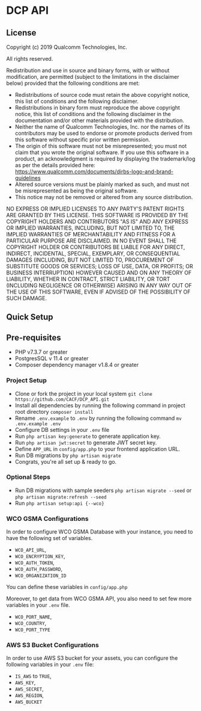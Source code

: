 # DCP API
## License
Copyright (c) 2019 Qualcomm Technologies, Inc.

All rights reserved.

Redistribution and use in source and binary forms, with or without modification, are permitted (subject to the limitations in the disclaimer below) provided that the following conditions are met:

* Redistributions of source code must retain the above copyright notice, this list of conditions and the following disclaimer.
* Redistributions in binary form must reproduce the above copyright notice, this list of conditions and the following disclaimer in the documentation and/or other materials provided with the distribution.
* Neither the name of Qualcomm Technologies, Inc. nor the names of its contributors may be used to endorse or promote products derived from this software without specific prior written permission.
* The origin of this software must not be misrepresented; you must not claim that you wrote the original software. If you use this software in a product, an acknowledgment is required by displaying the trademark/log as per the details provided here: https://www.qualcomm.com/documents/dirbs-logo-and-brand-guidelines
* Altered source versions must be plainly marked as such, and must not be misrepresented as being the original software.
* This notice may not be removed or altered from any source distribution.

NO EXPRESS OR IMPLIED LICENSES TO ANY PARTY'S PATENT RIGHTS ARE GRANTED BY THIS LICENSE. THIS SOFTWARE IS PROVIDED BY THE COPYRIGHT HOLDERS AND CONTRIBUTORS "AS IS" AND ANY EXPRESS OR IMPLIED WARRANTIES, INCLUDING, BUT NOT LIMITED TO, THE IMPLIED WARRANTIES OF MERCHANTABILITY AND FITNESS FOR A PARTICULAR PURPOSE ARE DISCLAIMED. IN NO EVENT SHALL THE COPYRIGHT HOLDER OR CONTRIBUTORS BE LIABLE FOR ANY DIRECT, INDIRECT, INCIDENTAL, SPECIAL, EXEMPLARY, OR CONSEQUENTIAL DAMAGES (INCLUDING, BUT NOT LIMITED TO, PROCUREMENT OF SUBSTITUTE GOODS OR SERVICES; LOSS OF USE, DATA, OR PROFITS; OR BUSINESS INTERRUPTION) HOWEVER CAUSED AND ON ANY THEORY OF LIABILITY, WHETHER IN CONTRACT, STRICT LIABILITY, OR TORT (INCLUDING NEGLIGENCE OR OTHERWISE) ARISING IN ANY WAY OUT OF THE USE OF THIS SOFTWARE, EVEN IF ADVISED OF THE POSSIBILITY OF SUCH DAMAGE.


## Quick Setup

## Pre-requisites
- PHP v7.3.7 or greater
- PostgresSQL v 11.4 or greater
- Composer dependency manager v1.8.4 or greater

### Project Setup
- Clone or fork the project in your local system `git clone https://github.com/CACF/DCP_API.git`
- Install all dependencies by running the following command in project root directory
`composer install`
- Rename `.env.example` to `.env`  by running the following command
`mv .env.example .env`
- Configure DB settings in your `.env` file
- Run `php artisan key:generate` to generate application key.
- Run `php artisan jwt:secret` to generate JWT secret key.
- Define `APP_URL` in `config/app.php` to your frontend application URL.
- Run DB migrations by `php artisan migrate`
- Congrats, you're all set up & ready to go.

### Optional Steps
- Run DB migrations with sample seeders `php artisan migrate --seed` or `php artisan migrate:refresh --seed`
- Run `php artisan setup:api {--wco}`

### WCO GSMA Configurations
In order to configure WCO GSMA Database with your instance, you need to have the following set of variables.
- `WCO_API_URL`,
- `WCO_ENCRYPTION_KEY`,
- `WCO_AUTH_TOKEN`,
- `WCO_AUTH_PASSWORD`,
- `WCO_ORGANIZATION_ID`

You can define these variables in `config/app.php`

Moreover, to get data from WCO GSMA API, you also need to set few more variables in your `.env` file.

- `WCO_PORT_NAME`,
- `WCO_COUNTRY`,
- `WCO_PORT_TYPE` 

### AWS S3 Bucket Configurations

In order to use AWS S3 bucket for your assets, you can configure the following variables  in your `.env` file:
- `IS_AWS` to `TRUE`,
- `AWS_KEY`,
- `AWS_SECRET`,
- `AWS_REGION`,
- `AWS_BUCKET`




